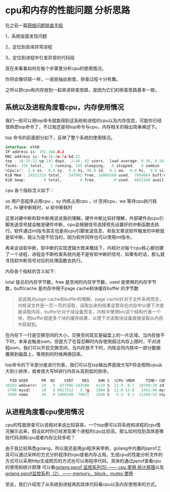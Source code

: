# cpu和内存的性能问题 分析思路

在之前一篇[网络问题排查手段](./(1)网络问题排查手段.md)

1，系统层面发现问题

2，定位到具体异常进程

3，定位到进程中引发异常的代码段

现在来看看如何在每个步骤里分析cpu的使用情况。

你将会像侦探一样，一层层抽丝剥茧，排查过程十分有趣。

之所以把cpu和内存放到一起来讲排查思路，是因为它们的排查思路基本一致。
## 系统以及进程角度看cpu，内存使用情况

我们一般可以用top命令就能得到这系统和进程的cpu以及内存信息，可能你已经很熟悉top命令了，不过我还是将top命令与cpu，内存相关的输出简单阐述下。

top 命令的前面部分如下，反映了整个系统的使用情况。
```go
interface: eth0
IP address is: 192.168.0.2
MAC address is: fa:16:3e:7a:bd:31
top - 18:25:22 up 145 days,  2:46, 42 users,  load average: 0.36, 0.56, 0.57
Tasks: 336 total,   1 running, 335 sleeping,   0 stopped,   0 zombie
%Cpu(s):  2.4 us,  0.6 sy,  0.0 ni, 96.9 id,  0.1 wa,  0.0 hi,  0.0 si,  0.0 st
KiB Mem : 24521316 total,   547992 free, 16009260 used,  7964064 buff/cache
KiB Swap:        0 total,        0 free,        0 used.  6852168 avail Mem 
```
cpu 各个指标含义如下：

us 用户态程序占用cpu  ，sy 内核占用cpu ，id 空闲cpu，wa 等待cpu执行耗时，hi 硬中断耗时，si 软中断耗时

这里对硬中断和软中断再说说我的理解。硬件中断比较好理解，外部硬件向cpu引脚发送信号就会触发硬件中断，cpu会根据信号选择预先设置好的中断函数去执行。软件通过int指令其实也是向cpu引脚发送信息，有些文章说软件触发的中断就是软中断，我认为是不恰当的，因为软件同样也可以使用int指令。

再来谈谈软中断，软中断的实现逻辑大致来概括下，内核针对每个cpu核心都创建了一个进程，进程会不断检查系统内是不是有软中断的信号，如果有的话，那么就寻找软中断信号对应的处理函数去执行。

内存各个指标的含义如下:

total 是总的内存字节数，free 是空闲的内存字节数，used 是使用的内存字节数，buff/cache 是内存中用于page cache和块缓存buffer 的字节数

> 说说我对page cache和buffer的理解，page cache针对于文件系统而言，内核读文件是一页一页的读取，读取出来的结果会暂存在内存中以便下次直接读取内存，buffer针对于块设备而言，内核中使用bio这个结构代表一个块，而buffer就是多个块的缓存结果，以便下次读取块设备直接读取从内存中获取到。

在内存下一行是交换空间的大小，交换空间其实是磁盘上的一片区域，当内存放不下时，本来会触发oom，但是为了在容忍瞬时内存使用超过内存上限时，不对进程oom，我们可以开启交换空间，当内存放不下时，内核会将内核中一部分数据置换到磁盘上，等用到的时候再换回来。


top命令的下半部分是进行列表，我们可以在top输出界面按大写P将会按照cpu从大到小排序，或者按大写M进行内存从高到低的排序。
```go
  PID USER      PR  NI    VIRT    RES    SHR S  %CPU %MEM     TIME+ COMMAND                                    
30283 webserv+  20   0  927496 183500   4128 S  22.9  0.7  18708:29 zdisk-sync                                 
 5788 mysql     20   0 8027552   3.7g   1960 S  12.0 15.8   2491:06 mysqld                                     
 5990 nemo      20   0 1466340  79072   2848 S   6.3  0.3  12289:55 nsproxy 
``` 

## 从进程角度看cpu使用情况
cpu的性能排查可以说相对来说比较容易，一个top便可以将系统和进程的cpu情况展示出来，假设此时你已经发现某个进程的cpu比较高，那么如何找到具体是哪段代码消耗cpu或者内存比较多呢？

由于我比较熟悉golang，所以我还是用go程序来举例，golang中内置的pprof工具可以通过采样的方式分析程序的cpu或者内存占用。生成cpu的性能分析文件的方式可以采用http生成网页的方式也可以用程序代码，具体的通过pprof查看cpu的使用和统计原理 可以看[golang pprof 监控系列(5) —— cpu 使用 统计原理]( ../pprof_tools/pprof监控系列(5)——cpu使用率统计原理.md)以及[golang pprof监控系列（2） —— memory，block，mutex 使用]( ../pprof_tools/pprof监控系列(2)——memory,block,mutex的使用.md)

至此，我们介绍完了从系统到进程再到具体代码看cpu以及内存使用率的方式。




